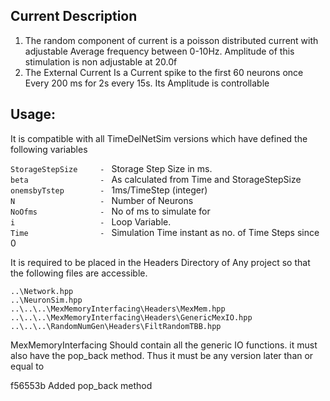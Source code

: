 ## Current Description

1.  The random component of current is a poisson distributed current 
    with adjustable Average frequency between 0-10Hz. Amplitude of 
	this stimulation is non adjustable at 20.0f
2.  The External Current Is a Current spike to the first 60 neurons
    once Every 200 ms for 2s every 15s. Its Amplitude is controllable

## Usage:

It is compatible with all TimeDelNetSim versions which have defined 
the following variables

  `StorageStepSize     - ` Storage Step Size in ms.                              
  `beta                - ` As calculated from Time and StorageStepSize           
  `onemsbyTstep        - ` 1ms/TimeStep (integer)                                
  `N                   - ` Number of Neurons                                     
  `NoOfms              - ` No of ms to simulate for                              
  `i                   - ` Loop Variable.                                        
  `Time                - ` Simulation Time instant as no. of Time Steps since 0 

It is required to be placed in the Headers Directory of Any project so that the 
following files are accessible.

    ..\Network.hpp                                         
    ..\NeuronSim.hpp                                       
    ..\..\..\MexMemoryInterfacing\Headers\MexMem.hpp       
    ..\..\..\MexMemoryInterfacing\Headers\GenericMexIO.hpp 
    ..\..\..\RandomNumGen\Headers\FiltRandomTBB.hpp        

MexMemoryInterfacing Should contain all the generic IO functions. 
it must also have the pop_back method. Thus it must be any version 
later than or equal to 

f56553b Added pop_back method
